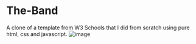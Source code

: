# The-Band
A clone of a template from W3 Schools that I did from scratch using pure html, css and javascript. 
![image](https://user-images.githubusercontent.com/94289940/228273286-97cbaf28-893a-412c-8305-322f5598a881.png)

